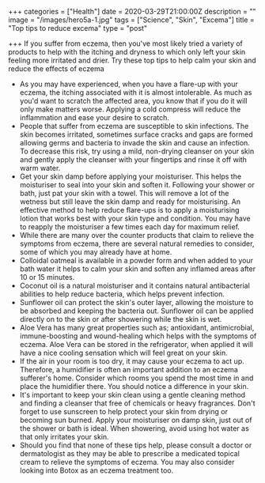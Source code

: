 +++
categories = ["Health"]
date = 2020-03-29T21:00:00Z
description = ""
image = "/images/hero5a-1.jpg"
tags = ["Science", "Skin", "Excema"]
title = "Top tips to reduce excema"
type = "post"

+++
If you suffer from eczema, then you've most likely tried a variety of products to help with the itching and dryness to which only left your skin feeling more irritated and drier. Try these top tips to help calm your skin and reduce the effects of eczema

* As you may have experienced, when you have a flare-up with your eczema, the itching associated with it is almost intolerable. As much as you'd want to scratch the affected area, you know that if you do it will only make matters worse. Applying a cold compress will reduce the inflammation and ease your desire to scratch.
* People that suffer from eczema are susceptible to skin infections. The skin becomes irritated, sometimes surface cracks and gaps are formed allowing germs and bacteria to invade the skin and cause an infection. To decrease this risk, try using a mild, non-drying cleanser on your skin and gently apply the cleanser with your fingertips and rinse it off with warm water.
* Get your skin damp before applying your moisturiser. This helps the moisturiser to seal into your skin and soften it. Following your shower or bath, just pat your skin with a towel. This will remove a lot of the wetness but still leave the skin damp and ready for moisturising. An effective method to help reduce flare-ups is to apply a moisturising lotion that works best with your skin type and condition. You may have to reapply the moisturiser a few times each day for maximum relief.
* While there are many over the counter products that claim to relieve the symptoms from eczema, there are several natural remedies to consider, some of which you may already have at home.
* Colloidal oatmeal is available in a powder form and when added to your bath water it helps to calm your skin and soften any inflamed areas after 10 or 15 minutes.
* Coconut oil is a natural moisturiser and it contains natural antibacterial abilities to help reduce bacteria, which helps prevent infection.
* Sunflower oil can protect the skin's outer layer, allowing the moisture to be absorbed and keeping the bacteria out. Sunflower oil can be applied directly on to the skin or after showering while the skin is wet.
* Aloe Vera has many great properties such as; antioxidant, antimicrobial, immune-boosting and wound-healing which helps with the symptoms of eczema. Aloe Vera can be stored in the refrigerator, when applied it will have a nice cooling sensation which will feel great on your skin.
* If the air in your room is too dry, it may cause your eczema to act up. Therefore, a humidifier is often an important addition to an eczema sufferer's home. Consider which rooms you spend the most time in and place the humidifier there. You should notice a difference in your skin.
* It's important to keep your skin clean using a gentle cleaning method and finding a cleanser that free of chemicals or heavy fragrances. Don't forget to use sunscreen to help protect your skin from drying or becoming sun burned. Apply your moisturiser on damp skin, just out of the shower or bath is ideal. When showering, avoid using hot water as that only irritates your skin.
* Should you find that none of these tips help, please consult a doctor or dermatologist as they may be able to prescribe a medicated topical cream to relieve the symptoms of eczema. You may also consider looking into Botox as an eczema treatment too.